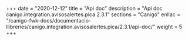 +++
date        = "2020-12-12"
title       = "Api doc"
description = "Api doc canigo.integration.avisosalertes.pica 2.3.1"
sections    = "Canigó"
enllac		= "/canigo-fwk-docs/documentacio-llibreries/canigo.integration.avisosalertes.pica/2.3.1/api-doc/"
weight		= 5
+++
